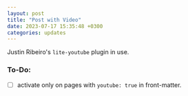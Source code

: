 ```yaml
---
layout: post
title: "Post with Video"
date: 2023-07-17 15:35:48 +0300
categories: updates
---
```


Justin Ribeiro's `lite-youtube` plugin in use.

### To-Do:

- [ ] activate only on pages with `youtube: true` in front-matter.

<lite-youtube videoid="vuRIwBI8NaA"></lite-youtube>
